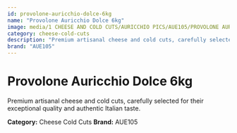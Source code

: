 ```yaml
---
id: provolone-auricchio-dolce-6kg
name: "Provolone Auricchio Dolce 6kg"
image: media/1 CHEESE AND COLD CUTS/AURICCHIO PICS/AUE105/PROVOLONE AURICCHIO DOLCE 6kg.jpg
category: cheese-cold-cuts
description: "Premium artisanal cheese and cold cuts, carefully selected for their exceptional quality and authentic Italian taste."
brand: "AUE105"
---
```


# Provolone Auricchio Dolce 6kg

Premium artisanal cheese and cold cuts, carefully selected for their exceptional quality and authentic Italian taste.

**Category:** Cheese Cold Cuts
**Brand:** AUE105
